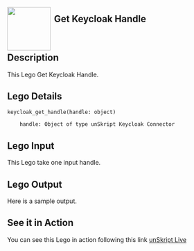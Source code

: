 [<img align="left" src="https://unskript.com/assets/favicon.png" width="100" height="100" style="padding-right: 5px">](https://unskript.com/assets/favicon.png) 
<h2>Get Keycloak Handle</h2>

<br>

## Description
This Lego Get Keycloak Handle.


## Lego Details

    keycloak_get_handle(handle: object)

        handle: Object of type unSkript Keycloak Connector

## Lego Input
This Lego take one input handle.

## Lego Output
Here is a sample output.


## See it in Action

You can see this Lego in action following this link [unSkript Live](https://us.app.unskript.io)